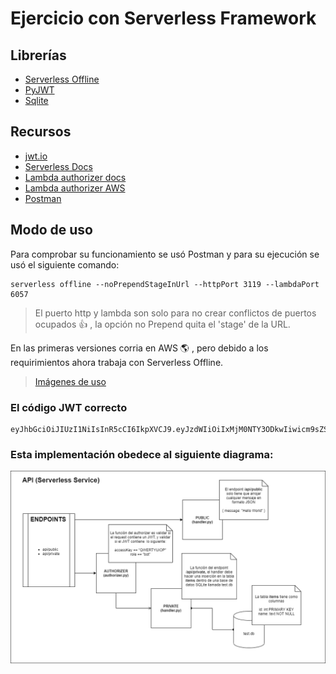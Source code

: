 # Ejercicio con Serverless Framework

## Librerías
* [Serverless Offline](https://www.serverless.com/plugins/serverless-offline)
* [PyJWT](https://pyjwt.readthedocs.io/en/latest/)
* [Sqlite](https://www.sqlite.org/index.html)

## Recursos
* [jwt.io](https://jwt.io)
* [Serverless Docs](https://www.serverless.com/plugins/serverless-offline)
* [Lambda authorizer docs](https://www.serverless.com/learn/tutorial/aws-lambda-authorizers-frontend-setup)
* [Lambda authorizer AWS](https://docs.aws.amazon.com/apigateway/latest/developerguide/apigateway-use-lambda-authorizer.html)
* [Postman](https://www.postman.com)

## Modo de uso
Para comprobar su funcionamiento se usó Postman y para su ejecución se usó el siguiente comando:

```
serverless offline --noPrependStageInUrl --httpPort 3119 --lambdaPort 6057
```
> El puerto http y lambda son solo para no crear conflictos de puertos ocupados :thumbsup: , la opción no Prepend quita el 'stage' de la URL.

En las primeras versiones corria en AWS :earth_americas: , pero debido a los requirimientos ahora trabaja con Serverless Offline.
> [Imágenes de uso](images/README.md)


### El código JWT correcto
```
eyJhbGciOiJIUzI1NiIsInR5cCI6IkpXVCJ9.eyJzdWIiOiIxMjM0NTY3ODkwIiwicm9sZSI6ImJvdCIsImFjY2Vzc0tleSI6IlFXRVJUWVVJT1AiLCJpYXQiOjE1MTYyMzkwMjJ9.VjEN_JL8qAUxYtE5H11r3_CoAaBIRqGKJ1VQo9iwPgI

```

### Esta implementación obedece al siguiente diagrama:
![alt text](https://github.com/forcesk/Serverless-frameWork-Ex/blob/a2333ee0694e5df0eb36996bddca6cc1dc2e6ffd/images/diagram.png) 
  


